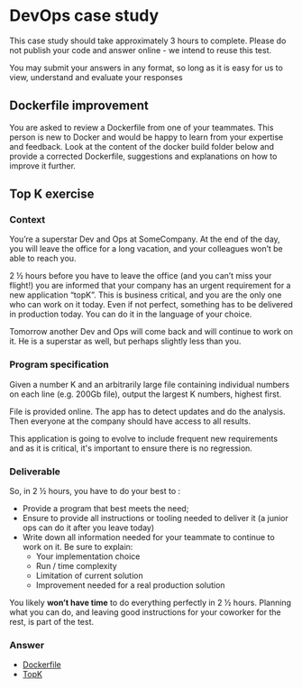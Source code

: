 # DevOps case study

This case study should take approximately 3 hours to complete.
Please do not publish your code and answer online - we intend to reuse this test.

You may submit your answers in any format, so long as it is easy for us to view, understand and evaluate your responses

## Dockerfile improvement

You are asked to review a Dockerfile from one of your teammates. This person is new to Docker and would be happy to learn from your expertise and feedback.
Look at the content of the docker build folder below and provide a corrected Dockerfile, suggestions and explanations on how to improve it further.

## Top K exercise

### Context

You’re a superstar Dev and Ops at SomeCompany.
At the end of the day, you will leave the office for a long vacation, and your colleagues won’t be able to reach you.

2 ½ hours  before you have to leave the office (and you can’t miss your flight!) you are informed that your company has an urgent requirement for a new application “topK”. This is business critical, and you are the only one who can work on it today. Even if not perfect, something has to be delivered in production today. You can do it in the language of your choice.

Tomorrow another Dev and Ops will come back and will continue to work on it. He is a superstar as well, but perhaps slightly less than you. 

### Program specification

Given a number K and an arbitrarily large file containing individual numbers on each line (e.g. 200Gb file), output the largest K numbers, highest first.

File is provided online. The app has to detect updates and do the analysis.
Then everyone at the company should have access to all results.

This application is going to evolve to include frequent new requirements and as it is critical, it's important to ensure there is no regression. 


### Deliverable

So, in 2 ½ hours, you have to do your best to : 
- Provide a program that best meets the need;
- Ensure to provide all instructions or tooling needed to deliver it (a junior ops can do it after you leave today)
- Write down all information needed for your teammate to continue to work on it. Be sure to explain: 
  - Your implementation choice
  - Run / time complexity
  - Limitation of current solution
  - Improvement needed for a real production solution

You likely **won’t have time** to do everything perfectly in 2 ½ hours. Planning what you can do, and leaving good instructions for your coworker for the rest, is part of the test. 

### Answer

- [Dockerfile](docker/README.md)
- [TopK](topk/README.md)